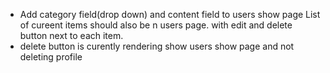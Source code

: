 - Add category field(drop down) and content field to users show page List of cureent items should also be n users page. with edit and delete button next to each item.
- delete button is curently rendering show users show page and not deleting profile

